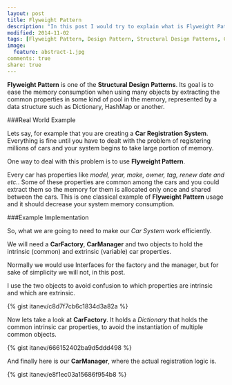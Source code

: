 ```yaml
---
layout: post
title: Flyweight Pattern
description: "In this post I would try to explain what is Flyweight Pattern and illustrate his usage with real world example."
modified: 2014-11-02
tags: [Flyweight Pattern, Design Pattern, Structural Design Patterns, C#]
image:
  feature: abstract-1.jpg
comments: true
share: true
---
```


**Flyweight Pattern** is one of the **Structural Design Patterns**. Its goal is to ease the memory consumption when using many objects by extracting the common properties in some kind of pool in the memory, represented by a data structure such as Dictionary, HashMap or another.

###Real World Example

Lets say, for example that you are creating a **Car Registration System**. Everything is fine until you have to dealt with the problem of registering millions of cars and your system begins to take large portion of memory.

One way to deal with this problem is to use **Flyweight Pattern**.

Every car has properties like *model, year, make, owner, tag, renew date and etc.*. Some of these properties are common among the cars and you could extract them so the memory for them is allocated only once and shared between the cars. 
This is one classical example of **Flyweight Pattern** usage and it should decrease your system memory consumption. 

###Example Implementation

So, what we are going to need to make our *Car System* work efficiently.

We will need a **CarFactory**, **CarManager** and two objects to hold the intrinsic (common) and extrinsic (variable) car properties.

Normally we would use Interfaces for the factory and the manager, but for sake of simplicity we will not, in this post.

I use the two objects to avoid confusion to which properties are intrinsic and which are extrinsic.

{% gist itanev/c8d7f7cb6c1834d3a82a %}

Now lets take a look at **CarFactory**. It holds a *Dictionary* that holds the common intrinsic car properties, to avoid the instantiation of multiple common objects.

{% gist itanev/666152402ba9d5ddd498 %}

And finally here is our **CarManager**, where the actual registration logic is.

{% gist itanev/e8f1ec03a15686f954b8 %}